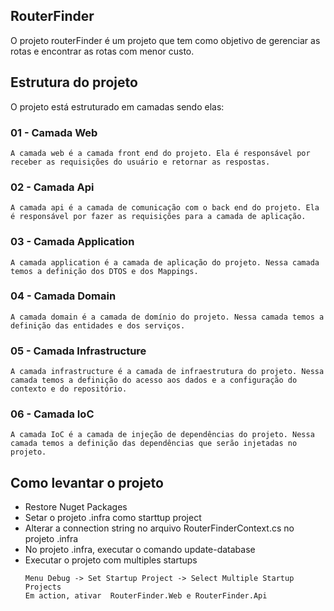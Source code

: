 ## RouterFinder
O projeto routerFinder é um projeto que tem como objetivo de gerenciar as rotas e encontrar as rotas com menor custo. 

## Estrutura do projeto
O projeto está estruturado em camadas sendo elas:

### 01 - Camada Web
```
A camada web é a camada front end do projeto. Ela é responsável por receber as requisições do usuário e retornar as respostas.
```
### 02 - Camada Api
```
A camada api é a camada de comunicação com o back end do projeto. Ela é responsável por fazer as requisições para a camada de aplicação.
```
### 03 - Camada Application
```
A camada application é a camada de aplicação do projeto. Nessa camada temos a definição dos DTOS e dos Mappings.
```
### 04 - Camada Domain
```
A camada domain é a camada de domínio do projeto. Nessa camada temos a definição das entidades e dos serviços.
```
### 05 - Camada Infrastructure
```
A camada infrastructure é a camada de infraestrutura do projeto. Nessa camada temos a definição do acesso aos dados e a configuração do contexto e do repositório.
```
### 06 - Camada IoC
```
A camada IoC é a camada de injeção de dependências do projeto. Nessa camada temos a definição das dependências que serão injetadas no projeto.
```

## Como levantar o projeto
 - Restore Nuget Packages
 - Setar o projeto .infra como starttup project
 - Alterar a connection string no arquivo RouterFinderContext.cs no projeto .infra
 - No projeto .infra, executar o comando update-database
 - Executar o projeto com multiples startups
    ```
    Menu Debug -> Set Startup Project -> Select Multiple Startup Projects
    Em action, ativar  RouterFinder.Web e RouterFinder.Api
    ``` 
